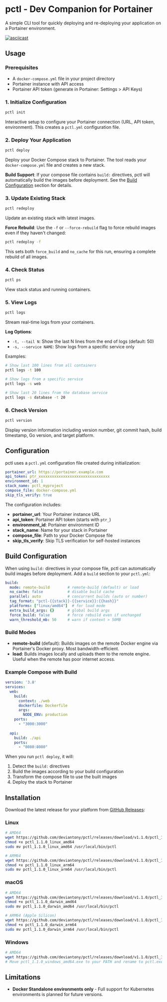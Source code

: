 # pctl - Dev Companion for Portainer

A simple CLI tool for quickly deploying and re-deploying your application on a Portainer environment. 

[![asciicast](https://asciinema.org/a/zYM6Tu31LesuRowrLDJZfGzcU.svg)](https://asciinema.org/a/zYM6Tu31LesuRowrLDJZfGzcU)

## Usage

### Prerequisites
- A `docker-compose.yml` file in your project directory
- Portainer instance with API access
- Portainer API token (generate in Portainer: Settings > API Keys)

### 1. Initialize Configuration
```bash
pctl init
```
Interactive setup to configure your Portainer connection (URL, API token, environment). This creates a `pctl.yml` configuration file.

### 2. Deploy Your Application
```bash
pctl deploy
```
Deploy your Docker Compose stack to Portainer. The tool reads your `docker-compose.yml` file and creates a new stack.

**Build Support**: If your compose file contains `build:` directives, pctl will automatically build the images before deployment. See the [Build Configuration](#build-configuration) section for details.

### 3. Update Existing Stack
```bash
pctl redeploy
```
Update an existing stack with latest images.

**Force Rebuild**: Use the `-f` or `--force-rebuild` flag to force rebuild images even if they haven't changed:
```bash
pctl redeploy -f
```
This sets both `force_build` and `no_cache` for this run, ensuring a complete rebuild of all images.

### 4. Check Status
```bash
pctl ps
```
View stack status and running containers.

### 5. View Logs
```bash
pctl logs
```
Stream real-time logs from your containers.

**Log Options**:
- `-t, --tail N`: Show the last N lines from the end of logs (default: 50)
- `-s, --service NAME`: Show logs from a specific service only

Examples:
```bash
# Show last 100 lines from all containers
pctl logs -t 100

# Show logs from a specific service
pctl logs -s web

# Show last 20 lines from the database service
pctl logs -s database -t 20
```

### 6. Check Version
```bash
pctl version
```
Display version information including version number, git commit hash, build timestamp, Go version, and target platform.

## Configuration

pctl uses a `pctl.yml` configuration file created during initialization:

```yaml
portainer_url: https://portainer.example.com
api_token: ptr_xxxxxxxxxxxxxxxxxxxxxxxxxxxxxxxx
environment_id: 1
stack_name: pctl_myproject
compose_file: docker-compose.yml
skip_tls_verify: true
```

The configuration includes:
- **portainer_url**: Your Portainer instance URL
- **api_token**: Portainer API token (starts with `ptr_`)
- **environment_id**: Portainer environment ID
- **stack_name**: Name for your stack in Portainer
- **compose_file**: Path to your Docker Compose file
- **skip_tls_verify**: Skip TLS verification for self-hosted instances

## Build Configuration

When using `build:` directives in your compose file, pctl can automatically build images before deployment. Add a `build` section to your `pctl.yml`:

```yaml
build:
  mode: remote-build        # remote-build (default) or load
  no_cache: false           # disable build cache
  parallel: auto            # concurrent builds (auto or number)
  tag_format: "pctl-{{stack}}-{{service}}:{{hash}}"
  platforms: ["linux/amd64"]  # for load mode
  extra_build_args: {}      # global build args
  force_build: false        # force rebuild even if unchanged
  warn_threshold_mb: 50     # warn if context > 50MB
```

### Build Modes

- **remote-build** (default): Builds images on the remote Docker engine via Portainer's Docker proxy. Most bandwidth-efficient.
- **load**: Builds images locally and uploads them to the remote engine. Useful when the remote has poor internet access.

### Example Compose with Build

```yaml
version: '3.8'
services:
  web:
    build:
      context: ./web
      dockerfile: Dockerfile
      args:
        NODE_ENV: production
    ports:
      - "3000:3000"
  
  api:
    build: ./api
    ports:
      - "8080:8080"
```

When you run `pctl deploy`, it will:
1. Detect the `build:` directives
2. Build the images according to your build configuration
3. Transform the compose file to use the built images
4. Deploy the stack to Portainer

## Installation

Download the latest release for your platform from [GitHub Releases](https://github.com/deviantony/pctl/releases/tag/v1.1.0):

### Linux
```bash
# AMD64
wget https://github.com/deviantony/pctl/releases/download/v1.1.0/pctl_1.1.0_linux_amd64
chmod +x pctl_1.1.0_linux_amd64
sudo mv pctl_1.1.0_linux_amd64 /usr/local/bin/pctl

# ARM64
wget https://github.com/deviantony/pctl/releases/download/v1.1.0/pctl_1.1.0_linux_arm64
chmod +x pctl_1.1.0_linux_arm64
sudo mv pctl_1.1.0_linux_arm64 /usr/local/bin/pctl
```

### macOS
```bash
# AMD64
wget https://github.com/deviantony/pctl/releases/download/v1.1.0/pctl_1.1.0_darwin_amd64
chmod +x pctl_1.1.0_darwin_amd64
sudo mv pctl_1.1.0_darwin_amd64 /usr/local/bin/pctl

# ARM64 (Apple Silicon)
wget https://github.com/deviantony/pctl/releases/download/v1.1.0/pctl_1.1.0_darwin_arm64
chmod +x pctl_1.1.0_darwin_arm64
sudo mv pctl_1.1.0_darwin_arm64 /usr/local/bin/pctl
```

### Windows
```bash
# AMD64
wget https://github.com/deviantony/pctl/releases/download/v1.1.0/pctl_1.1.0_windows_amd64.exe
# Move pctl_1.1.0_windows_amd64.exe to your PATH and rename to pctl.exe
```

## Limitations

- **Docker Standalone environments only** - Full support for Kubernetes environments is planned for future versions.
